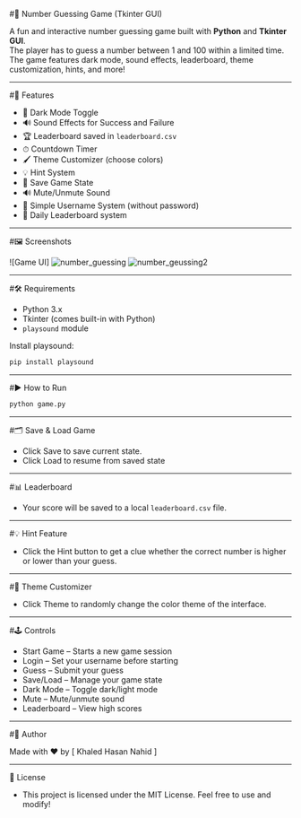 #🎯 Number Guessing Game (Tkinter GUI)

A fun and interactive number guessing game built with **Python** and **Tkinter GUI**.  
The player has to guess a number between 1 and 100 within a limited time. The game features dark mode, sound effects, leaderboard, theme customization, hints, and more!

---

 
#🚀 Features

- 🎨 Dark Mode Toggle
- 🔊 Sound Effects for Success and Failure
- 🏆 Leaderboard saved in `leaderboard.csv`
- ⏱ Countdown Timer
- 🖌 Theme Customizer (choose colors)
- 💡 Hint System
- 💾 Save Game State
- 🔊 Mute/Unmute Sound
- 👤 Simple Username System (without password)
- 📅 Daily Leaderboard system

---


#🖼️ Screenshots

![Game UI]   ![number_guessing](https://github.com/user-attachments/assets/b69183ec-5d25-4e08-a9b3-0da72e6ba9a0)    ![number_geussing2](https://github.com/user-attachments/assets/de2cd11c-6afc-4e3d-9741-a5f333268dd2) 

---


#🛠️ Requirements

- Python 3.x  
- Tkinter (comes built-in with Python)  
- `playsound` module

Install playsound:
```bash
pip install playsound

```
---


#▶️ How to Run

```bash
python game.py
```

---


#🗂️ Save & Load Game

- Click Save to save current state.
- Click Load to resume from saved state

---


#📊 Leaderboard

- Your score will be saved to a local `leaderboard.csv` file.

---


#💡 Hint Feature

- Click the Hint button to get a clue whether the correct number is higher or lower than your guess.

---


#🎨 Theme Customizer

- Click Theme to randomly change the color theme of the interface.

---
  

#🕹️ Controls

- Start Game – Starts a new game session
- Login – Set your username before starting
- Guess – Submit your guess
- Save/Load – Manage your game state
- Dark Mode – Toggle dark/light mode
- Mute – Mute/unmute sound
- Leaderboard – View high scores

---


#📝 Author

Made with ❤️ by [ Khaled Hasan Nahid ]

---


📃 License

- This project is licensed under the MIT License. Feel free to use and modify!
